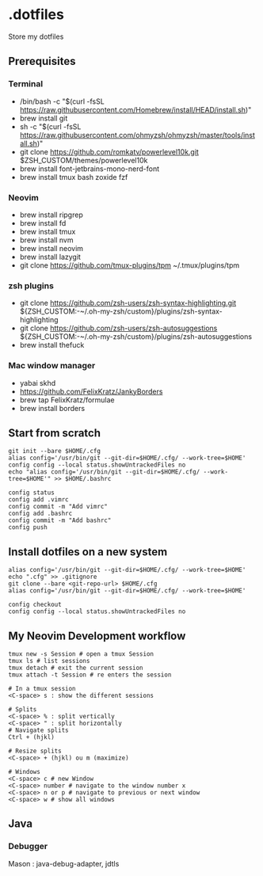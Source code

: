 # .dotfiles
Store my dotfiles

## Prerequisites
### Terminal
- /bin/bash -c "$(curl -fsSL https://raw.githubusercontent.com/Homebrew/install/HEAD/install.sh)"
- brew install git
- sh -c "$(curl -fsSL https://raw.githubusercontent.com/ohmyzsh/ohmyzsh/master/tools/install.sh)"
- git clone https://github.com/romkatv/powerlevel10k.git $ZSH_CUSTOM/themes/powerlevel10k
- brew install font-jetbrains-mono-nerd-font
- brew install tmux bash zoxide fzf
### Neovim
- brew install ripgrep
- brew install fd
- brew install tmux
- brew install nvm
- brew install neovim
- brew install lazygit
- git clone https://github.com/tmux-plugins/tpm ~/.tmux/plugins/tpm
### zsh plugins
- git clone https://github.com/zsh-users/zsh-syntax-highlighting.git ${ZSH_CUSTOM:-~/.oh-my-zsh/custom}/plugins/zsh-syntax-highlighting
- git clone https://github.com/zsh-users/zsh-autosuggestions ${ZSH_CUSTOM:-~/.oh-my-zsh/custom}/plugins/zsh-autosuggestions
- brew install thefuck
### Mac window manager
- yabai skhd
- https://github.com/FelixKratz/JankyBorders
 - brew tap FelixKratz/formulae
 - brew install borders


## Start from scratch
```
git init --bare $HOME/.cfg
alias config='/usr/bin/git --git-dir=$HOME/.cfg/ --work-tree=$HOME'
config config --local status.showUntrackedFiles no
echo "alias config='/usr/bin/git --git-dir=$HOME/.cfg/ --work-tree=$HOME'" >> $HOME/.bashrc
```
```
config status
config add .vimrc
config commit -m "Add vimrc"
config add .bashrc
config commit -m "Add bashrc"
config push
```


## Install dotfiles on a new system
```
alias config='/usr/bin/git --git-dir=$HOME/.cfg/ --work-tree=$HOME'
echo ".cfg" >> .gitignore
git clone --bare <git-repo-url> $HOME/.cfg
alias config='/usr/bin/git --git-dir=$HOME/.cfg/ --work-tree=$HOME'

config checkout
config config --local status.showUntrackedFiles no
```

## My Neovim Development workflow
```
tmux new -s Session # open a tmux Session
tmux ls # list sessions
tmux detach # exit the current session
tmux attach -t Session # re enters the session

# In a tmux session
<C-space> s : show the different sessions

# Splits
<C-space> % : split vertically
<C-space> " : split horizontally
# Navigate splits
Ctrl + (hjkl)

# Resize splits
<C-space> + (hjkl) ou m (maximize)

# Windows
<C-space> c # new Window
<C-space> number # navigate to the window number x
<C-space> n or p # navigate to previous or next window
<C-space> w # show all windows
```


## Java
### Debugger
Mason : java-debug-adapter, jdtls
